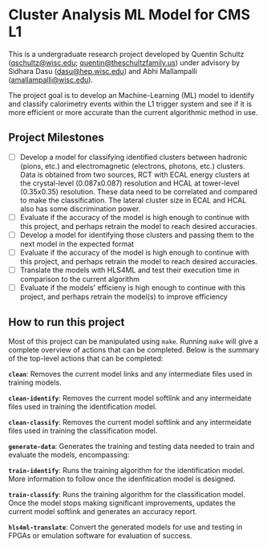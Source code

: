 # Cluster Analysis ML Model for CMS L1

This is a undergraduate research project developed by Quentin Schultz
(qschultz@wisc.edu; quentin@theschultzfamily.us) under advisory by Sidhara Dasu
(dasu@hep.wisc.edu) and Abhi Mallampalli (amallampalli@wisc.edu).

The project goal is to develop an Machine-Learning (ML) model to identify and
classify calorimetry events within the L1 trigger system and see if it is more
efficient or more accurate than the current algorithmic method in use.

## Project Milestones

- [ ] Develop a model for classifying identified clusters between hadronic 
      (pions, etc.) and electromagnetic (electrons, photons, etc.) clusters. 
      Data is obtained from two sources, RCT with ECAL energy clusters at the
      crystal-level (0.087x0.087) resolution and HCAL at tower-level (0.35x0.35)
      resolution. These data need to be correlated and compared to make the
      classification. The lateral cluster size in ECAL and HCAL also has some
      discrimination power.
- [ ] Evaluate if the accuracy of the model is high enough to continue with this
        project, and perhaps retrain the model to reach desired accuracies.
- [ ] Develop a model for identifying those clusters and passing them to the next
        model in the expected format
- [ ] Evaluate if the accuracy of the model is high enough to continue with this
        project, and perhaps retrain the model to reach desired accuracies.
- [ ] Translate the models with HLS4ML and test their execution time in
        comparison to the current algorithm
- [ ] Evaluate if the models' efficieny is high enough to continue with this
        project, and perhaps retrain the model(s) to improve efficiency

## How to run this project

Most of this project can be manipulated using `make`.
Running `make` will give a complete overview of actions that can be
completed. Below is the summary of the top-level actions that can be completed:

**`clean`**: Removes the current model links and any intermediate files used in
    training models.

**`clean-identify`**: Removes the current model softlink and any intermeidate
    files used in training the identification model.

**`clean-classify`**: Removes the current model softlink and any intermeidate
    files used in training the classification model.

**`generate-data`**: Generates the training and testing data needed to train
    and evaluate the models, encompassing:

**`train-identify`**: Runs the training algorithm for the identification model.  
    More information to follow once the idenfitication model is designed.

**`train-classify`**: Runs the training algorithm for the classification model.  
    Once the model stops making significant improvements, updates the current
    model softlink and generates an accuracy report.

**`hls4ml-translate`**: Convert the generated models for use and testing in
    FPGAs or emulation software for evaluation of success.

